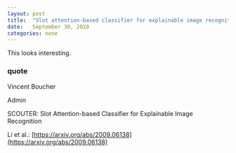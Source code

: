 ```yaml
---
layout: post
title:  "Slot attention-based classifier for explainable image recognition"
date:   September 30, 2020
categories: none
---
```


This looks interesting.

### quote 

Vincent Boucher


Admin



SCOUTER: Slot Attention-based Classifier for Explainable Image Recognition

Li et al.: [https://arxiv.org/abs/2009.06138](https://arxiv.org/abs/2009.06138)

 

